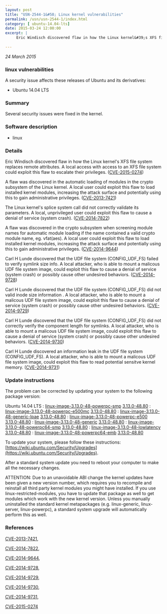 ```yaml
---
layout: post
title: "USN-2544-1&#58; Linux kernel vulnerabilities"
permalink: /usn/usn-2544-1/index.html
category: [ ubuntu-14.04-lts]
date: 2015-03-24 12:00:00
excerpt: |
     Eric Windisch discovered flaw in how the Linux kernel&#39;s XFS file system replaces remote attributes. A local access with access to an XFS file system could exploit this flaw to escalate their privileges. ([CVE-2015-0274](http://people.ubuntu.com/~ubuntu-security/cve/CVE-2015-0274))
    
--- 
```

 
 

*24 March 2015*

### linux vulnerabilities

A security issue affects these releases of Ubuntu and its derivatives:

* Ubuntu 14.04 LTS

### Summary

Several security issues were fixed in the kernel. 

### Software description

* linux 

### Details

 Eric Windisch discovered flaw in how the Linux kernel&#39;s XFS file system replaces remote attributes. A local access with access to an XFS file system could exploit this flaw to escalate their privileges. ([CVE-2015-0274](http://people.ubuntu.com/~ubuntu-security/cve/CVE-2015-0274))

A flaw was discovered in the automatic loading of modules in the crypto subsystem of the Linux kernel. A local user could exploit this flaw to load installed kernel modules, increasing the attack surface and potentially using this to gain administrative privileges. ([CVE-2013-7421](http://people.ubuntu.com/~ubuntu-security/cve/CVE-2013-7421))

The Linux kernel&#39;s splice system call did not correctly validate its parameters. A local, unprivileged user could exploit this flaw to cause a denial of service (system crash). ([CVE-2014-7822](http://people.ubuntu.com/~ubuntu-security/cve/CVE-2014-7822))

A flaw was discovered in the crypto subsystem when screening module names for automatic module loading if the name contained a valid crypto module name, eg. vfat(aes). A local user could exploit this flaw to load installed kernel modules, increasing the attack surface and potentially using this to gain administrative privileges. ([CVE-2014-9644](http://people.ubuntu.com/~ubuntu-security/cve/CVE-2014-9644))

Carl H Lunde discovered that the UDF file system (CONFIG_UDF_FS) failed to verify symlink size info. A local attacker, who is able to mount a malicous UDF file system image, could exploit this flaw to cause a denial of service (system crash) or possibly cause other undesired behaviors. ([CVE-2014-9728](http://people.ubuntu.com/~ubuntu-security/cve/CVE-2014-9728))

Carl H Lunde discovered that the UDF file system (CONFIG_UDF_FS) did not valid inode size information . A local attacker, who is able to mount a malicous UDF file system image, could exploit this flaw to cause a denial of service (system crash) or possibly cause other undesired behaviors. ([CVE-2014-9729](http://people.ubuntu.com/~ubuntu-security/cve/CVE-2014-9729))

Carl H Lunde discovered that the UDF file system (CONFIG_UDF_FS) did not correctly verify the component length for symlinks. A local attacker, who is able to mount a malicous UDF file system image, could exploit this flaw to cause a denial of service (system crash) or possibly cause other undesired behaviors. ([CVE-2014-9730](http://people.ubuntu.com/~ubuntu-security/cve/CVE-2014-9730))

Carl H Lunde discovered an information leak in the UDF file system (CONFIG_UDF_FS). A local attacker, who is able to mount a malicous UDF file system image, could exploit this flaw to read potential sensitve kernel memory. ([CVE-2014-9731](http://people.ubuntu.com/~ubuntu-security/cve/CVE-2014-9731)) 

### Update instructions

The problem can be corrected by updating your system to the following package version:

Ubuntu 14.04 LTS
 : [linux-image-3.13.0-48-powerpc-smp](https://launchpad.net/ubuntu/+source/linux) <span> [3.13.0-48.80](https://launchpad.net/ubuntu/+source/linux/3.13.0-48.80) </span> 
 : [linux-image-3.13.0-48-powerpc-e500mc](https://launchpad.net/ubuntu/+source/linux) <span> [3.13.0-48.80](https://launchpad.net/ubuntu/+source/linux/3.13.0-48.80) </span> 
 : [linux-image-3.13.0-48-generic-lpae](https://launchpad.net/ubuntu/+source/linux) <span> [3.13.0-48.80](https://launchpad.net/ubuntu/+source/linux/3.13.0-48.80) </span> 
 : [linux-image-3.13.0-48-powerpc-e500](https://launchpad.net/ubuntu/+source/linux) <span> [3.13.0-48.80](https://launchpad.net/ubuntu/+source/linux/3.13.0-48.80) </span> 
 : [linux-image-3.13.0-48-generic](https://launchpad.net/ubuntu/+source/linux) <span> [3.13.0-48.80](https://launchpad.net/ubuntu/+source/linux/3.13.0-48.80) </span> 
 : [linux-image-3.13.0-48-powerpc64-smp](https://launchpad.net/ubuntu/+source/linux) <span> [3.13.0-48.80](https://launchpad.net/ubuntu/+source/linux/3.13.0-48.80) </span> 
 : [linux-image-3.13.0-48-lowlatency](https://launchpad.net/ubuntu/+source/linux) <span> [3.13.0-48.80](https://launchpad.net/ubuntu/+source/linux/3.13.0-48.80) </span> 
 : [linux-image-3.13.0-48-powerpc64-emb](https://launchpad.net/ubuntu/+source/linux) <span> [3.13.0-48.80](https://launchpad.net/ubuntu/+source/linux/3.13.0-48.80) </span> 

To update your system, please follow these instructions: [https://wiki.ubuntu.com/Security/Upgrades](https://wiki.ubuntu.com/Security/Upgrades).

After a standard system update you need to reboot your computer to make all the necessary changes.

ATTENTION: Due to an unavoidable ABI change the kernel updates have been given a new version number, which requires you to recompile and reinstall all third party kernel modules you might have installed. If you use linux-restricted-modules, you have to update that package as well to get modules which work with the new kernel version. Unless you manually uninstalled the standard kernel metapackages (e.g. linux-generic, linux-server, linux-powerpc), a standard system upgrade will automatically perform this as well. 

### References

 
 [CVE-2013-7421](http://people.ubuntu.com/~ubuntu-security/cve/CVE-2013-7421), 

 [CVE-2014-7822](http://people.ubuntu.com/~ubuntu-security/cve/CVE-2014-7822), 

 [CVE-2014-9644](http://people.ubuntu.com/~ubuntu-security/cve/CVE-2014-9644), 

 [CVE-2014-9728](http://people.ubuntu.com/~ubuntu-security/cve/CVE-2014-9728), 

 [CVE-2014-9729](http://people.ubuntu.com/~ubuntu-security/cve/CVE-2014-9729), 

 [CVE-2014-9730](http://people.ubuntu.com/~ubuntu-security/cve/CVE-2014-9730), 

 [CVE-2014-9731](http://people.ubuntu.com/~ubuntu-security/cve/CVE-2014-9731), 

 [CVE-2015-0274](http://people.ubuntu.com/~ubuntu-security/cve/CVE-2015-0274)
 

